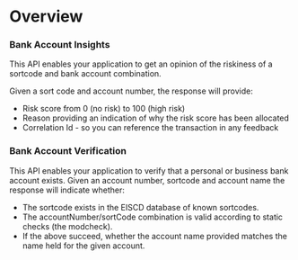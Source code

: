 # Overview

### Bank Account Insights

This API enables your application to get an opinion of the riskiness of a sortcode and bank account combination. 

Given a sort code and account number, the response will provide:

* Risk score from 0 (no risk) to 100 (high risk)
* Reason providing an indication of why the risk score has been allocated
* Correlation Id - so you can reference the transaction in any feedback

### Bank Account Verification

This API enables your application to verify that a personal or business bank account exists.
Given an account number, sortcode and account name the response will indicate whether:

* The sortcode exists in the EISCD database of known sortcodes.
* The accountNumber/sortCode combination is valid according to static checks (the modcheck).
* If the above succeed, whether the account name provided matches the name held for the given account.
